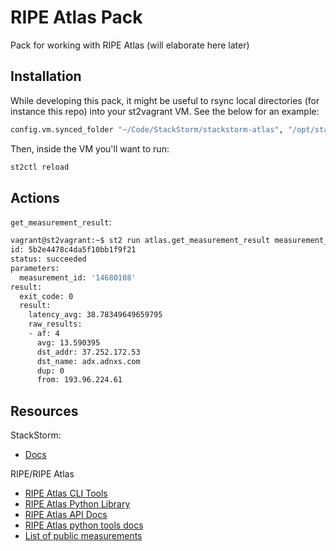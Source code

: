# RIPE Atlas Pack

Pack for working with RIPE Atlas (will elaborate here later)

## Installation

While developing this pack, it might be useful to rsync local directories (for instance this repo) into your st2vagrant VM. See the below for an example:

```bash
config.vm.synced_folder "~/Code/StackStorm/stackstorm-atlas", "/opt/stackstorm/packs/atlas", type: "rsync", rsync__exclude: [".git/", "virtualenv"]
```

Then, inside the VM you'll want to run:

```bash
st2ctl reload
```

## Actions

`get_measurement_result`:

```bash
vagrant@st2vagrant:~$ st2 run atlas.get_measurement_result measurement_id=14680108
id: 5b2e4478c4da5f10bb1f9f21
status: succeeded
parameters:
  measurement_id: '14680108'
result:
  exit_code: 0
  result:
    latency_avg: 38.78349649659795
    raw_results:
    - af: 4
      avg: 13.590395
      dst_addr: 37.252.172.53
      dst_name: adx.adnxs.com
      dup: 0
      from: 193.96.224.61
```


## Resources

StackStorm:

- [Docs](https://docs.stackstorm.com/)

RIPE/RIPE Atlas

- [RIPE Atlas CLI Tools](https://github.com/RIPE-NCC/ripe-atlas-tools)
- [RIPE Atlas Python Library](https://github.com/RIPE-NCC/ripe-atlas-cousteau)
- [RIPE Atlas API Docs](https://atlas.ripe.net/docs/api/v2/manual/)
- [RIPE Atlas python tools docs](https://ripe-atlas-cousteau.readthedocs.io/en/latest/)
- [List of public measurements](https://atlas.ripe.net/measurements/?page=1#tab-ping)